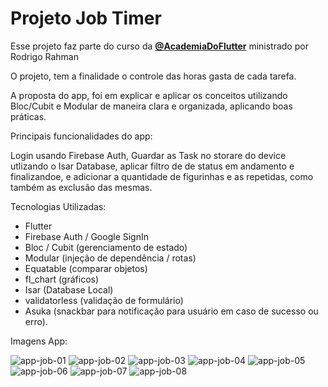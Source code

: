 # Projeto Job Timer

Esse projeto faz parte do curso da **[@AcademiaDoFlutter](https://academiadoflutter.com.br/)** ministrado por Rodrigo Rahman 

O projeto, tem a finalidade o controle das horas gasta de cada tarefa.<br/>

A proposta do app, foi em explicar e aplicar os conceitos utilizando Bloc/Cubit e Modular de maneira clara e organizada, aplicando boas práticas.<br/>

Principais funcionalidades do app: <br/>

Login usando Firebase Auth, Guardar as Task no storare do device utlizando o Isar Database, aplicar filtro de de status em andamento 
e finalizandoe, e adicionar a quantidade de figurinhas e as repetidas, como também as exclusão das mesmas. <br/>

Tecnologias Utilizadas: <br/>

* Flutter
* Firebase Auth / Google SignIn
* Bloc / Cubit (gerenciamento de estado)
* Modular (injeção de dependência / rotas)
* Equatable (comparar objetos)
* fl_chart (gráficos)
* Isar (Database Local)
* validatorless (validação de formulário)
* Asuka (snackbar para notificação para usuário em caso de sucesso ou erro).

Imagens App:

![app-job-01](https://user-images.githubusercontent.com/54412289/210243810-90e83716-424c-4729-9738-e21101d0854e.jpeg)
![app-job-02](https://user-images.githubusercontent.com/54412289/210243816-a4b7890c-7f62-43df-9879-9aeb796af87a.jpeg)
![app-job-03](https://user-images.githubusercontent.com/54412289/210243830-63f64458-efe5-41bf-8acb-f60af33d9149.jpeg)
![app-job-04](https://user-images.githubusercontent.com/54412289/210243832-1335f9d9-1ba3-4599-b934-7ad9b9bf7a75.jpeg)
![app-job-05](https://user-images.githubusercontent.com/54412289/210243833-37461bd7-5739-42f9-a8fa-ecffec2609b3.jpeg)
![app-job-06](https://user-images.githubusercontent.com/54412289/210243834-09fcf7a5-db42-4a95-b61b-83b1b2bb63ea.jpeg)
![app-job-07](https://user-images.githubusercontent.com/54412289/210243848-024f2940-48d0-4847-8aaa-9701b967294f.jpeg)
![app-job-08](https://user-images.githubusercontent.com/54412289/210243858-c82e4e81-4798-4672-bdca-dacdc27a8257.jpeg)

